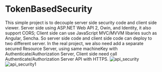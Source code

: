 # TokenBasedSecurity
This simple project is to decouple server side security code and client side viewer. Server side using ASP.NET Web API 2, Owin, and Identity, it also support CORS; Client side can use JavaScript MVC/MVVM libaries such as Angular, Sencha. So server side code and client side code can deploy to two different server. In the real project, we also need add a separate secured Resource Server, using same machineKey with Authenticate/Authorization Server, Client side need call Authenticate/Authorization Server API with HTTPS.
![api_security](https://cloud.githubusercontent.com/assets/6053471/13200618/0dde0dde-d80e-11e5-8165-ffbe44cf680a.png)
![api_security1](https://cloud.githubusercontent.com/assets/6053471/13200621/115b20d2-d80e-11e5-9473-84f7230d6b85.png)

